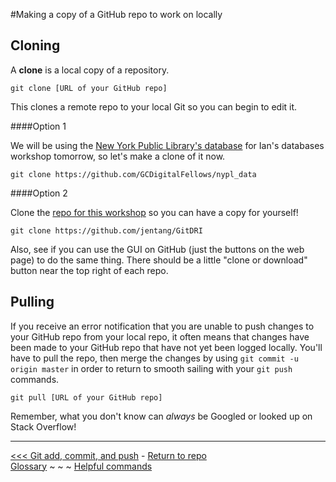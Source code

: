 #Making a copy of a GitHub repo to work on locally
## Cloning

A **clone** is a local copy of a repository.  

`git clone [URL of your GitHub repo]`

This clones a remote repo to your local Git so you can begin to edit it. 

####Option 1

We will be using the [New York Public Library's database](https://github.com/GCDigitalFellows/nypl_data) for Ian's databases workshop tomorrow, so let's make a clone of it now.

`git clone https://github.com/GCDigitalFellows/nypl_data`

####Option 2

Clone the [repo for this workshop](https://github.com/jentang/GitDRI) so you can have a copy for yourself!

`git clone https://github.com/jentang/GitDRI`

Also, see if you can use the GUI on GitHub (just the buttons on the web page) to do the same thing. There should be a little "clone or download" button near the top right of each repo. 

## Pulling

If you receive an error notification that you are unable to push changes to your GitHub repo from your local repo, it often means that changes have been made to your GitHub repo that have not yet been logged locally. You'll have to pull the repo, then merge the changes by using `git commit -u origin master` in order to return to smooth sailing with your `git push` commands. 

`git pull [URL of your GitHub repo]`

Remember, what you don't know can _always_ be Googled or looked up on Stack Overflow!  
___
[<<< Git add, commit, and push](gitaction.md) - [Return to repo](https://github.com/jentang/GitDRI)  
[Glossary](glossary.md) ~ ~ ~ [Helpful commands](helpfulcommands.md)
